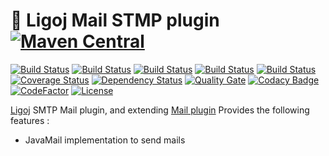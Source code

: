 # :link: Ligoj Mail STMP plugin [![Maven Central](https://maven-badges.herokuapp.com/maven-central/org.ligoj.plugin/plugin-mail-smtp/badge.svg)](https://maven-badges.herokuapp.com/maven-central/org.ligoj.plugin/plugin-mail-smtp)

[![Build Status](https://travis-ci.org/ligoj/plugin-mail-smtp.svg?branch=master)](https://travis-ci.org/ligoj/plugin-mail-smtp)
[![Build Status](https://circleci.com/gh/ligoj/plugin-mail-smtp.svg?style=svg)](https://circleci.com/gh/ligoj/plugin-mail-smtp)
[![Build Status](https://codeship.com/projects/9f202640-0032-0135-2257-76737245ebb2/status?branch=master)](https://codeship.com/projects/212489)
[![Build Status](https://semaphoreci.com/api/v1/ligoj/plugin-mail-smtp/branches/master/shields_badge.svg)](https://semaphoreci.com/ligoj/plugin-mail-smtp)
[![Build Status](https://ci.appveyor.com/api/projects/status/b8w5x9amppaxheso/branch/master?svg=true)](https://ci.appveyor.com/project/ligoj/plugin-mail-smtp/branch/master)
[![Coverage Status](https://coveralls.io/repos/github/ligoj/plugin-mail-smtp/badge.svg?branch=master)](https://coveralls.io/github/ligoj/plugin-mail-smtp?branch=master)
[![Dependency Status](https://www.versioneye.com/user/projects/58caeda8dcaf9e0041b5b978/badge.svg?style=flat)](https://www.versioneye.com/user/projects/58caeda8dcaf9e0041b5b978)
[![Quality Gate](https://sonarcloud.io/api/badges/gate?key=org.ligoj.plugin:plugin-mail-smtp)](https://sonarcloud.io/dashboard/index/org.ligoj.plugin:plugin-mail-smtp)
[![Codacy Badge](https://api.codacy.com/project/badge/Grade/45e84bd7af4b4adb8cd8fa908a397e97)](https://www.codacy.com/app/ligoj/plugin-mail-smtp?utm_source=github.com&amp;utm_medium=referral&amp;utm_content=ligoj/plugin-mail-smtp&amp;utm_campaign=Badge_Grade)
[![CodeFactor](https://www.codefactor.io/repository/github/ligoj/plugin-mail-smtp/badge)](https://www.codefactor.io/repository/github/ligoj/plugin-mail-smtp)
[![License](http://img.shields.io/:license-mit-blue.svg)](http://gus.mit-license.org/)

[Ligoj](https://github.com/ligoj/ligoj) SMTP Mail plugin, and extending [Mail plugin](https://github.com/ligoj/plugin-mail)
Provides the following features :
- JavaMail implementation to send mails
